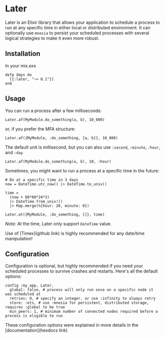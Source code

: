 # Later

Later is an Elixir library that allows your application to schedule a process to run at any specific time in either local or distributed environment. It can optionally use `mnesia` to persist your scheduled processes with several logical strategies to make it even more robust.

## Installation

In your mix.exs

```
defp deps do
  [{:later, "~> 0.1"}]
end
```

## Usage

You can run a process after a few milliseconds:

```
Later.af(MyModule.do_something(a, b), 10_000)
```

or, if you prefer the MFA structure:

```
Later.af({MyModule, :do_something, [a, b]}, 10_000)
```

The default unit is millisecond, but you can also use `:second`, `:minute`, `:hour`, and `:day`

```
Later.af(MyModule.do_something(a, b), 10, :hour)
```

Sometimes, you might want to run a process at a specific time in the future:

```
# Do at a specific time in 3 days
now = DateTime.utc_now() |> DateTime.to_unix()

time =
  (now + 60*60*24*3)
  |> DateTime.from_unix!()
  |> Map.merge(%{hour: 20, minute: 0})

Later.at({MyModule, :do_something, []}, time)
```

*Note:* At the time, Later only support `DateTime` value.

Use of [Timex](github link) is highly recommended for any date/time manipulation!

## Configuration

Configuration is optional, but highly recommended if you need your scheduled processes to survive crashes and restarts. Here's all the default options:

```
config :my_app, Later,
  global: false, # process will only run once on a specific node it was scheduled at
  retries: 0, # specify an integer, or use :infinity to always retry
  store: :ets, # use :mnesia for persistent, distributed storage, requires :global to be true
  min_peers: 1, # minimum number of connected nodes required before a process is eligible to run
```

These configuration options were explained in more details in the [documentation](hexdocs link)
